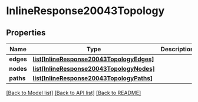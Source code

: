 # InlineResponse20043Topology

## Properties
Name | Type | Description | Notes
------------ | ------------- | ------------- | -------------
**edges** | [**list[InlineResponse20043TopologyEdges]**](InlineResponse20043TopologyEdges.md) |  | [optional] 
**nodes** | [**list[InlineResponse20043TopologyNodes]**](InlineResponse20043TopologyNodes.md) |  | [optional] 
**paths** | [**list[InlineResponse20043TopologyPaths]**](InlineResponse20043TopologyPaths.md) |  | [optional] 

[[Back to Model list]](../README.md#documentation-for-models) [[Back to API list]](../README.md#documentation-for-api-endpoints) [[Back to README]](../README.md)

